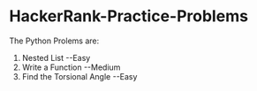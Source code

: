 # HackerRank-Practice-Problems

The Python Prolems are:

1. Nested List --Easy
2. Write a Function --Medium
3. Find the Torsional Angle --Easy
